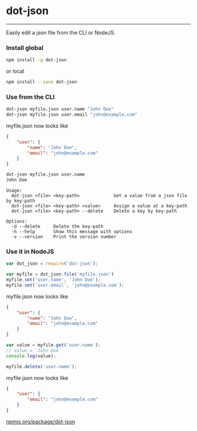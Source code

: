 # dot-json
---
Easily edit a json file from the CLI or NodeJS.

### Install global
```bash
npm install -g dot-json
```
or local
```bash
npm install --save dot-json
```
### Use from the CLI
```bash
dot-json myfile.json user.name "John Doe"
dot-json myfile.json user.email "john@example.com"
```
myfile.json now looks like
```json
{
    "user": {
        "name": "John Doe",
        "email": "john@example.com"
    }
}
```

```bash
dot-json myfile.json user.name
John Doe
```
```
Usage:
  dot-json <file> <key-path>             Get a value from a json file by key-path
  dot-json <file> <key-path> <value>     Assign a value at a key-path
  dot-json <file> <key-path> --delete    Delete a key by key-path

Options:
  -d --delete     Delete the key-path
  -h --help       Show this message with options
  -v --version    Print the version number
```


### Use it in NodeJS
```javascript
var dot_json = require('dot-json');

var myfile = dot_json.file('myfile.json')
myfile.set('user.name', 'John Doe');
myfile.set('user.email', 'john@example.com');
```
myfile.json now looks like
```json
{
    "user": {
        "name": "John Doe",
        "email": "john@example.com"
    }
}
```

```javascript
var value = myfile.get('user.name');
// value = 'John Doe'
console.log(value);

myfile.delete('user.name');
```
myfile.json now looks like
```json
{
    "user": {
        "email": "john@example.com"
    }
}
```

[npmjs.org/package/dot-json](https://npmjs.org/package/dot-json)

